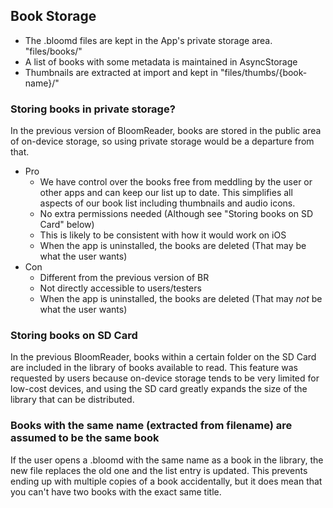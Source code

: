## Book Storage

- The .bloomd files are kept in the App's private storage area. "files/books/"
- A list of books with some metadata is maintained in AsyncStorage
- Thumbnails are extracted at import and kept in "files/thumbs/{book-name}/"

### Storing books in private storage?
In the previous version of BloomReader, books are stored in the public area of on-device storage, so using private storage would be a departure from that.

- Pro
    - We have control over the books free from meddling by the user or other apps and can keep our list up to date. This simplifies all aspects of our book list including thumbnails and audio icons.
    - No extra permissions needed (Although see "Storing books on SD Card" below)
    - This is likely to be consistent with how it would work on iOS
    - When the app is uninstalled, the books are deleted (That may be what the user wants)
- Con
    - Different from the previous version of BR
    - Not directly accessible to users/testers
    - When the app is uninstalled, the books are deleted (That may *not* be what the user wants)

### Storing books on SD Card

In the previous BloomReader, books within a certain folder on the SD Card are included in the library of books available to read. This feature was requested by users because on-device storage tends to be very limited for low-cost devices, and using the SD card greatly expands the size of the library that can be distributed.  

### Books with the same name (extracted from filename) are assumed to be the same book

If the user opens a .bloomd with the same name as a book in the library, the new file replaces the old one and the list entry is updated. This prevents ending up with multiple copies of a book accidentally, but it does mean that you can't have two books with the exact same title.


